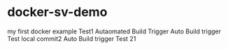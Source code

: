 # docker-sv-demo
my first docker example
Test1 Autaomated Build Trigger
Auto Build trigger Test local commit2
Auto Build trigger Test 21
